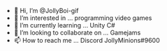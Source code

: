 - 👋 Hi, I’m @JollyBoi-gif
- 👀 I’m interested in ... programming video games
- 🌱 I’m currently learning ... Unity C#
- 💞️ I’m looking to collaborate on ... Gamejams
- 📫 How to reach me ... Discord JollyMinions#9600

<!---
JollyBoi-gif/JollyBoi-gif is a ✨ special ✨ repository because its `README.md` (this file) appears on your GitHub profile.
You can click the Preview link to take a look at your changes.
--->
